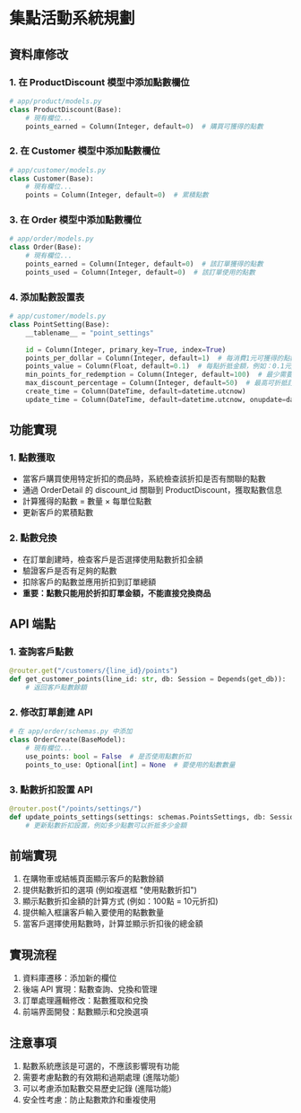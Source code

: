 # 集點活動系統規劃

## 資料庫修改

### 1. 在 ProductDiscount 模型中添加點數欄位
```python
# app/product/models.py
class ProductDiscount(Base):
    # 現有欄位...
    points_earned = Column(Integer, default=0)  # 購買可獲得的點數
```

### 2. 在 Customer 模型中添加點數欄位
```python
# app/customer/models.py
class Customer(Base):
    # 現有欄位...
    points = Column(Integer, default=0)  # 累積點數
```

### 3. 在 Order 模型中添加點數欄位
```python
# app/order/models.py
class Order(Base):
    # 現有欄位...
    points_earned = Column(Integer, default=0)  # 該訂單獲得的點數
    points_used = Column(Integer, default=0)  # 該訂單使用的點數
```

### 4. 添加點數設置表
```python
# app/customer/models.py
class PointSetting(Base):
    __tablename__ = "point_settings"
    
    id = Column(Integer, primary_key=True, index=True)
    points_per_dollar = Column(Integer, default=1)  # 每消費1元可獲得的點數
    points_value = Column(Float, default=0.1)  # 每點折抵金額，例如：0.1元/點
    min_points_for_redemption = Column(Integer, default=100)  # 最少需要多少點才能折抵
    max_discount_percentage = Column(Integer, default=50)  # 最高可折抵訂單金額的百分比
    create_time = Column(DateTime, default=datetime.utcnow)
    update_time = Column(DateTime, default=datetime.utcnow, onupdate=datetime.utcnow)
```

## 功能實現

### 1. 點數獲取
- 當客戶購買使用特定折扣的商品時，系統檢查該折扣是否有關聯的點數
- 通過 OrderDetail 的 discount_id 關聯到 ProductDiscount，獲取點數信息
- 計算獲得的點數 = 數量 × 每單位點數
- 更新客戶的累積點數

### 2. 點數兌換
- 在訂單創建時，檢查客戶是否選擇使用點數折扣金額
- 驗證客戶是否有足夠的點數
- 扣除客戶的點數並應用折扣到訂單總額
- **重要：點數只能用於折扣訂單金額，不能直接兌換商品**

## API 端點

### 1. 查詢客戶點數
```python
@router.get("/customers/{line_id}/points")
def get_customer_points(line_id: str, db: Session = Depends(get_db)):
    # 返回客戶點數餘額
```

### 2. 修改訂單創建 API
```python
# 在 app/order/schemas.py 中添加
class OrderCreate(BaseModel):
    # 現有欄位...
    use_points: bool = False  # 是否使用點數折扣
    points_to_use: Optional[int] = None  # 要使用的點數數量
```

### 3. 點數折扣設置 API
```python
@router.post("/points/settings/")
def update_points_settings(settings: schemas.PointsSettings, db: Session = Depends(get_db)):
    # 更新點數折扣設置，例如多少點數可以折抵多少金額
```

## 前端實現

1. 在購物車或結帳頁面顯示客戶的點數餘額
2. 提供點數折扣的選項 (例如複選框 "使用點數折扣")
3. 顯示點數折扣金額的計算方式 (例如：100點 = 10元折扣)
4. 提供輸入框讓客戶輸入要使用的點數數量
5. 當客戶選擇使用點數時，計算並顯示折扣後的總金額

## 實現流程

1. 資料庫遷移：添加新的欄位
2. 後端 API 實現：點數查詢、兌換和管理
3. 訂單處理邏輯修改：點數獲取和兌換
4. 前端界面開發：點數顯示和兌換選項

## 注意事項

1. 點數系統應該是可選的，不應該影響現有功能
2. 需要考慮點數的有效期和過期處理 (進階功能)
3. 可以考慮添加點數交易歷史記錄 (進階功能)
4. 安全性考慮：防止點數欺詐和重複使用
